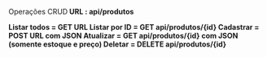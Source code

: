 Operações CRUD<b>
URL : api/produtos<b><b>

Listar todos = GET URL<b>
Listar por ID = GET api/produtos/{id}<b>
Cadastrar = POST URL com JSON<b>
Atualizar = GET api/produtos/{id} com JSON (somente estoque e preço)<b>
Deletar = DELETE api/produtos/{id}